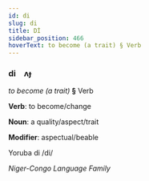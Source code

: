 ```yaml
---
id: di
slug: di
title: Dİ
sidebar_position: 466
hoverText: to become (a trait) § Verb
---
```


### di&emsp;<span kind="abugida">ʌɟ</span>

*to become (a trait)* **§** Verb

**Verb**: to become/change

**Noun**: a quality/aspect/trait

**Modifier**: aspectual/beable

Yoruba di /di/

*Niger-Congo Language Family*
